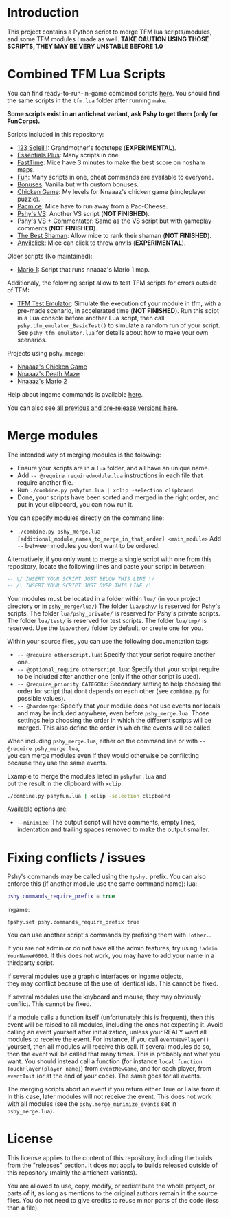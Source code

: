 # Introduction

This project contains a Python script to merge TFM lua scripts/modules,  
and some TFM modules I made as well.
**TAKE CAUTION USING THOSE SCRIPTS, THEY MAY BE VERY UNSTABLE BEFORE 1.0**



# Combined TFM Lua Scripts

You can find ready-to-run-in-game combined scripts [here](https://github.com/Pshy0/pshy_merge/releases/tag/latest).
You should find the same scripts in the `tfm.lua` folder after running `make`.

**Some scripts exist in an anticheat variant, ask Pshy to get them (only for FunCorps).**

Scripts included in this repository:
- [123 Soleil !](https://github.com/Pshy0/pshy_merge/releases/latest/download/pshy_123soleil.tfm.lua.txt): Grandmother's footsteps (**EXPERIMENTAL**).
- [Essentials Plus](https://github.com/Pshy0/pshy_merge/releases/latest/download/pshy_essentials_plus.tfm.lua.txt): Many scripts in one.
- [FastTime](https://github.com/Pshy0/pshy_merge/releases/latest/download/pshy_fasttime.tfm.lua.txt): Mice have 3 minutes to make the best score on nosham maps.
- [Fun](https://github.com/Pshy0/pshy_merge/releases/latest/download/pshy_fun.tfm.lua.txt): Many scripts in one, cheat commands are available to everyone.
- [Bonuses](https://github.com/Pshy0/pshy_merge/releases/latest/download/pshy_mapdb_bonuses.tfm.lua.txt): Vanilla but with custom bonuses.
- [Chicken Game](https://github.com/Pshy0/pshy_merge/releases/latest/download/pshy_mapdb_chickengame.tfm.lua.txt): My levels for Nnaaaz's chicken game (singleplayer puzzle).
- [Pacmice](https://github.com/Pshy0/pshy_merge/releases/latest/download/pshy_pacmice.tfm.lua.txt): Mice have to run away from a Pac-Cheese.
- [Pshy's VS](https://github.com/Pshy0/pshy_merge/releases/latest/download/pshy_vs.tfm.lua.txt): Another VS script (**NOT FINISHED**).
- [Pshy's VS + Commentator](https://github.com/Pshy0/pshy_merge/releases/latest/download/pshy_vs_with_commentator.tfm.lua.txt): Same as the VS script but with gameplay comments (**NOT FINISHED**).
- [The Best Shaman](https://github.com/Pshy0/pshy_merge/releases/latest/download/pshy_thebestshaman.tfm.lua.txt): Allow mice to rank their shaman (**NOT FINISHED**).
- [Anvilclick](https://github.com/Pshy0/pshy_merge/releases/latest/download/pshy_anvilclick.tfm.lua.txt): Mice can click to throw anvils (**EXPERIMENTAL**).

Older scripts (No maintained):
- [Mario 1](https://github.com/Pshy0/pshy_merge/releases/download/v0.8.8/pshy_mario.tfm.lua.txt): Script that runs nnaaaz's Mario 1 map.

Additionaly, the folowing script allow to test TFM scripts for errors outside of TFM:
- [TFM Test Emulator](https://github.com/Pshy0/pshy_merge/releases/latest/download/pshy_vs.tfm.lua.txt): Simulate the execution of your module in tfm, with a pre-made scenario, in accelerated time (**NOT FINISHED**).
Run this scipt in a Lua console before another Lua script, then call `pshy.tfm_emulator_BasicTest()` to simulate a random run of your script.
See `pshy_tfm_emulator.lua` for details about how to make your own scenarios.

Projects using pshy_merge:
- [Nnaaaz's Chicken Game](https://pastebin.com/Zqgc4BXh)
- [Nnaaaz's Death Maze](https://github.com/nnaaaz/DeathMaze)
- [Nnaaaz's Mario 2](https://github.com/nnaaaz/Mario_TFM)

Help about ingame commands is available [here](./HELP.md).

You can also see [all previous and pre-release versions here](https://github.com/Pshy0/pshy_merge/releases).



# Merge modules

The intended way of merging modules is the folowing:
- Ensure your scripts are in a `lua` folder, and all have an unique name.
- Add `-- @require requiredmodule.lua` instructions in each file that require another file.
- Run `./combine.py pshyfun.lua | xclip -selection clipboard`.
- Done, your scripts have been sorted and merged in the right order, and put in your clipboard, you can now run it.

You can specify modules directly on the command line:
- `./combine.py pshy_merge.lua [additional_module_names_to_merge_in_that_order] <main_module>`
Add `--` between modules you dont want to be ordered.

Alternatively, if you only want to merge a single script with one from this repository, locate the following lines and paste your script in between:
```lua
-- \/ INSERT YOUR SCRIPT JUST BELOW THIS LINE \/
-- /\ INSERT YOUR SCRIPT JUST OVER THIS LINE /\
```

Your modules must be located in a folder within `lua/` (in your project directory or in `pshy_merge/lua/`)
The folder `lua/pshy/` is reserved for Pshy's scripts.
The folder `lua/pshy_private/` is reserved for Pshy's private scripts.
The folder `lua/test/` is reserved for test scripts.
The folder `lua/tmp/` is reserved.
Use the `lua/other/` folder by default, or create one for you.

Within your source files, you can use the following documentation tags:
- `-- @require otherscript.lua`: Specify that your script require another one.
- `-- @optional_require otherscript.lua`: Specify that your script require to be included after another one (only if the other script is used).
- `-- @require_priority CATEGORY`: Secondary setting to help choosing the order for script that dont depends on each other (see `combine.py` for possible values).
- `-- @hardmerge`: Specify that your module does not use events nor locals and may be included anywhere, even before `pshy_merge.lua`.
Those settings help choosing the order in which the different scripts will be merged.
This also define the order in which the events will be called.

When including `pshy_merge.lua`, either on the command line or with `-- @require pshy_merge.lua`,  
you can merge modules even if they would otherwise be conflicting because they use the same events.

Example to merge the modules listed in `pshyfun.lua` and  
put the result in the clipboard with `xclip`:
```bash
./combine.py pshyfun.lua | xclip -selection clipboard
```

Available options are:
 - `--minimize`: The output script will have comments, empty lines, indentation and trailing spaces removed to make the output smaller.



# Fixing conflicts / issues

Pshy's commands may be called using the `!pshy.` prefix. You can also enforce this (if another module use the same command name):
lua:
```lua
pshy.commands_require_prefix = true
```
ingame:
```
!pshy.set pshy.commands_require_prefix true
```
You can use another script's commands by prefixing them with `!other.`.

If you are not admin or do not have all the admin features, try using `!admin YourName#0000`.
If this does not work, you may have to add your name in a thirdparty script.

If several modules use a graphic interfaces or ingame objects,  
they may conflict because of the use of identical ids.
This cannot be fixed.

If several modules use the keyboard and mouse, they may obviously conflict.
This cannot be fixed.

If a module calls a function itself (unfortunately this is frequent), then this event will be raised to all modules, including the ones not expecting it.
Avoid calling an event yourself after initialization, unless your REALY want all modules to receive the event.
For instance, if you call `eventNewPlayer()` yourself, then all modules will receive this call.
If several modules do so, then the event will be called that many times.
This is probably not what you want.
You should instead call a function (for instance `local function TouchPlayer(player_name)`) from `eventNewGame`, and for each player, from `eventInit` (or at the end of your code).
The same goes for all events.

The merging scripts abort an event if you return either True or False from it.
In this case, later modules will not receive the event.
This does not work with all modules (see the `pshy.merge_minimize_events` set in `pshy_merge.lua`).



# License

This license applies to the content of this repository, including the builds from the "releases" section.
It does not apply to builds released outside of this repository (mainly the anticheat variants).

You are allowed to use, copy, modify, or redistribute the whole project, or parts of it, as long as mentions to the original authors remain in the source files.
You do not need to give credits to reuse minor parts of the code (less than a file).

